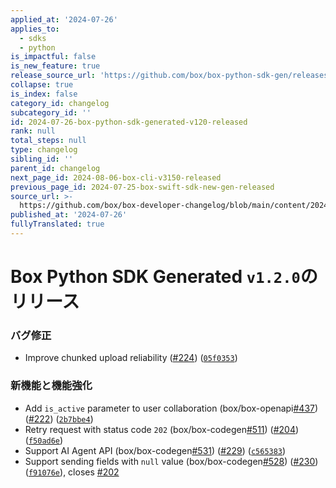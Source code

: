 ```yaml
---
applied_at: '2024-07-26'
applies_to:
  - sdks
  - python
is_impactful: false
is_new_feature: true
release_source_url: 'https://github.com/box/box-python-sdk-gen/releases/tag/v1.2.0'
collapse: true
is_index: false
category_id: changelog
subcategory_id: ''
id: 2024-07-26-box-python-sdk-generated-v120-released
rank: null
total_steps: null
type: changelog
sibling_id: ''
parent_id: changelog
next_page_id: 2024-08-06-box-cli-v3150-released
previous_page_id: 2024-07-25-box-swift-sdk-new-gen-released
source_url: >-
  https://github.com/box/box-developer-changelog/blob/main/content/2024/07-26-box-python-sdk-generated-v120-released.md
published_at: '2024-07-26'
fullyTranslated: true
---
```

# Box Python SDK Generated `v1.2.0`のリリース

### バグ修正

* Improve chunked upload reliability ([#224][1]) ([`05f0353`][2])

### 新機能と機能強化

* Add `is_active` parameter to user collaboration (box/box-openapi[#437][3]) ([#222][4]) ([`2b7bbe4`][5])
* Retry request with status code `202` (box/box-codegen[#511][6]) ([#204][7]) ([`f50ad6e`][8])
* Support AI Agent API (box/box-codegen[#531][9]) ([#229][10]) ([`c565383`][11])
* Support sending fields with `null` value (box/box-codegen[#528][12]) ([#230][13]) ([`f91076e`][14]), closes [#202][15]

[1]: https://github.com/box/box-codegen/issues/224

[2]: https://github.com/box/box-codegen/commit/05f035354a76dac0d71849523e4a28641ac92aee

[3]: https://github.com/box/box-codegen/issues/437

[4]: https://github.com/box/box-codegen/issues/222

[5]: https://github.com/box/box-codegen/commit/2b7bbe41ed23e50c6717148fa5e9e2c24a3f5897

[6]: https://github.com/box/box-codegen/issues/511

[7]: https://github.com/box/box-codegen/issues/204

[8]: https://github.com/box/box-codegen/commit/f50ad6e236003901792eb333738020cbdd8c8ae3

[9]: https://github.com/box/box-codegen/issues/531

[10]: https://github.com/box/box-codegen/issues/229

[11]: https://github.com/box/box-codegen/commit/c5653839e1a150377e7d5c4764d4c2a7b7d07c4a

[12]: https://github.com/box/box-codegen/issues/528

[13]: https://github.com/box/box-codegen/issues/230

[14]: https://github.com/box/box-codegen/commit/f91076e1bfbccae4a0dff4b66d7bafb5357858c5

[15]: https://github.com/box/box-codegen/issues/202
